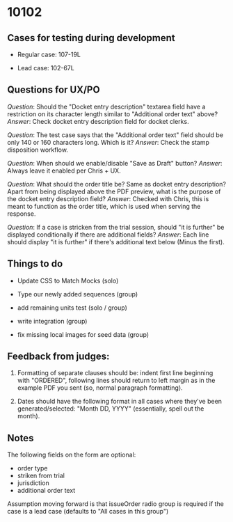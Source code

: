 # 10102

## Cases for testing during development

- Regular case: 107-19L

- Lead case: 102-67L

## Questions for UX/PO

*Question*: Should the "Docket entry description" textarea field have a
restriction on its character length similar to "Additional order text" above?
*Answer*: Check docket entry description field for docket clerks.

*Question*: The test case says that the "Additional order text" field should be
only 140 or 160 characters long. Which is it?
*Answer*: Check the stamp disposition workflow.

*Question*: When should we enable/disable "Save as Draft" button?
*Answer*: Always leave it enabled per Chris + UX.

*Question*: What should the order title be? Same as docket entry description? Apart from being displayed above the PDF preview, what is the purpose of the docket entry description field?
*Answer*: Checked with Chris, this is meant to function as the order title, which is used when serving the response.

*Question*: If a case is stricken from the trial session, should "it is further" be displayed conditionally if there are additional fields?
*Answer*: Each line should display "it is further" if there's additional text below (Minus the first).

## Things to do

- Update CSS to Match Mocks (solo)

- Type our newly added sequences (group)

- add remaining units test (solo / group)

- write integration (group)

- fix missing local images for seed data (group)

## Feedback from judges:

1. Formatting of separate clauses should be: indent first line beginning with "ORDERED", following lines should return to left margin as in the example PDF you sent (so, normal paragraph formatting).

2. Dates should have the following format in all cases where they've been generated/selected: "Month DD, YYYY" (essentially, spell out the month).

## Notes

The following fields on the form are optional:
- order type
- striken from trial
- jurisdiction
- additional order text

Assumption moving forward is that issueOrder radio group is required if the case
is a lead case (defaults to "All cases in this group")
